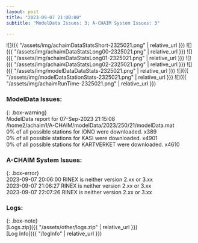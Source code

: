 ```yaml
---
layout: post
title: "2023-09-07 21:00:00"
subtitle: "ModelData Issues: 3; A-CHAIM System Issues: 3"

---
```


![]({{ "/assets/img/achaimDataStatsShort-2325021.png" | relative_url }})
![]({{ "/assets/img/achaimDataStatsLong00-2325021.png" | relative_url }})
![]({{ "/assets/img/achaimDataStatsLong01-2325021.png" | relative_url }})
![]({{ "/assets/img/achaimDataStatsLong02-2325021.png" | relative_url }})
![]({{ "/assets/img/modelDataDataStats-2325021.png" | relative_url }})
![]({{ "/assets/img/modelDataStationStats-2325021.png" | relative_url }})
![]({{ "/assets/img/achaimRunTime-2325021.png" | relative_url }})


### ModelData Issues:  
  
{: .box-warning}  
 ModelData report for 07-Sep-2023 21:15:08   
 /home2/achaim1/A-CHAIM/modelData/2023/250/21/modelData.mat   
 0% of all possible stations for IONO were downloaded. x389   
 0% of all possible stations for KASI were downloaded. x4901   
 0% of all possible stations for KARTVERKET were downloaded. x4610   
  
### A-CHAIM System Issues:  
  
{: .box-error}  
2023-09-07 20:06:00 RINEX is neither version 2.xx or 3.xx  
2023-09-07 21:06:27 RINEX is neither version 2.xx or 3.xx  
2023-09-07 22:07:26 RINEX is neither version 2.xx or 3.xx  

### Logs:  
  
{: .box-note}  
[Logs.zip]({{ "/assets/other/logs.zip" | relative_url }})  
[Log Info]({{ "/logInfo" | relative_url }})  
